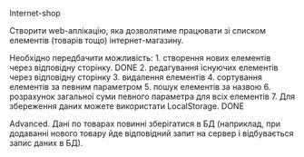 Internet-shop

Створити web-аплікацію, яка дозволятиме працювати зі списком елементів (товарів тощо) інтернет-магазину. 

Необхідно передбачити можливість: 
                                                                                                                    1. створення нових елементів через відповідну сторінку. DONE
2. редагування існуючих елементів через відповідну сторінку
3. видалення елементів
4. сортування елементів за певним параметром
5. пошук елементів за назвою
6. розрахунок загальної суми певного параметра для всіх елементів
                                                                                                                    7. Для збереження даних можете використати LocalStorage. DONE

Advanced.
Дані по товарах повинні зберігатися в БД (наприклад, при додаванні нового товару йде відповідний запит на сервер і відбувається запис даних в БД).